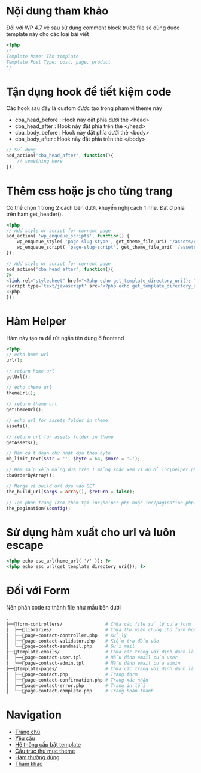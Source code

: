 # Nội dung tham khảo
Đối với WP 4.7 về sau sử dụng comment block trước file sẽ dùng được template này cho các loại bài viết
```php
<?php
/*
Template Name: Tên template
Template Post Type: post, page, product
*/
```

# Tận dụng hook để tiết kiệm code
Các hook sau đây là custom được tạo trong phạm vi theme này
- cba_head_before : Hook này đặt phía dưới thẻ &lt;head&gt;
- cba_head_after  : Hook này đặt phía trên thẻ &lt;/head&gt;
- cba_body_before : Hook này đặt phía dưới thẻ &lt;body&gt;
- cba_body_after  : Hook này đặt phía trên thẻ &lt;/body&gt;
```php
// Sử dụng
add_action('cba_head_after', function(){
    // something here
});
```

# Thêm css hoặc js cho từng trang
Có thể chọn 1 trong 2 cách bên dưới, khuyến nghị cách 1 nhe.
Đặt ở phía trên hàm get_header().
```php
<?php
// Add style or script for current page
add_action( 'wp_enqueue_scripts', function() {
    wp_enqueue_style( 'page-slug-stype', get_theme_file_uri( '/assets/css/style.css' ), null, '1.0' );
    wp_enqueue_script( 'page-slug-script', get_theme_file_uri( '/assets/js/script.js' ), null, '1.0', false );
});

// Add style or script for current page
add_action('cba_head_after', function(){
?>
<link rel="stylesheet" href="<?php echo get_template_directory_uri(); ?>/assets/css/style.js" media="all">
<script type='text/javascript' src="<?php echo get_template_directory_uri(); ?>/assets/js/script.js"></script>
<?php
});
```

# Hàm Helper
Hàm này tạo ra để rút ngắn tên dùng ở frontend
```php
<?php
// echo home url
url();

// return home url
getUrl();

// echo theme url
themeUrl();

// return theme url
getThemeUrl();

// echo url for assets folder in theme
assets();

// return url for assets folder in theme
getAssets();

// Hàm cắt đoạn chữ nhật dựa theo byte
mb_limit_text($str = '', $byte = 64, $more = '…');

// Hàm sắp xếp mảng dựa trên 1 mảng khác xem ví dụ ở inc\helper.php
cbaOrderByArray();

// Merge và build url dựa vào GET
the_build_url($args = array(), $return = false);

// Tạo phân trang (Xem thêm tại inc\helper.php hoặc inc/pagination.php)
the_pagination($config);
```

# Sử dụng hàm xuất cho url và luôn escape
```html
<?php echo esc_url(home_url( '/' )); ?>
<?php echo esc_url(get_template_directory_uri()); ?>
```

# Đối với Form
Nên phân code ra thành file như mẫu bên dưới
```bash
.
├──📁form-controllers/                # Chứa các file sử lý của form
│  ├──📁libraries/                    # Chứa thư viện chung cho form hoặc để trong /inc/libraries
│  ├──📝page-contact-controller.php   # Xử lý
│  ├──📝page-contact-validator.php    # Kiểm tra đầu vào
│  └──📝page-contact-sendmail.php     # Gửi mail
├──📁template-emails/                 # Chứa các trang với định danh là slug
│  ├──📝page-contact-user.tpl         # Mẫu dành email của user
│  └──📝page-contact-admin.tpl        # Mẫu dành email của admin
├──📁template-pages/                  # Chứa các trang với định danh là slug
│  ├──📝page-contact.php              # Trang form
│  ├──📝page-contact-confirmation.php # Trang xác nhận
│  ├──📝page-contact-error.php        # Trang in lỗi
│  └──📝page-contact-complete.php     # Trang hoàn thành
```

# Navigation
- [Trang chủ](https://phuquang.github.io/themestandard/)
- [Yêu cầu](https://phuquang.github.io/themestandard/theme-requite)
- [Hệ thống cấp bật template](https://phuquang.github.io/themestandard/wordpress-hierarchy)
- [Cấu trúc thư mục theme](https://phuquang.github.io/themestandard/theme-structure)
- [Hàm thường dùng](https://phuquang.github.io/themestandard/wordpress-functions)
- [Tham khảo](https://phuquang.github.io/themestandard/theme-document)